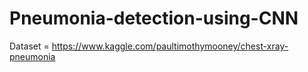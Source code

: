 # Pneumonia-detection-using-CNN

Dataset = https://www.kaggle.com/paultimothymooney/chest-xray-pneumonia
